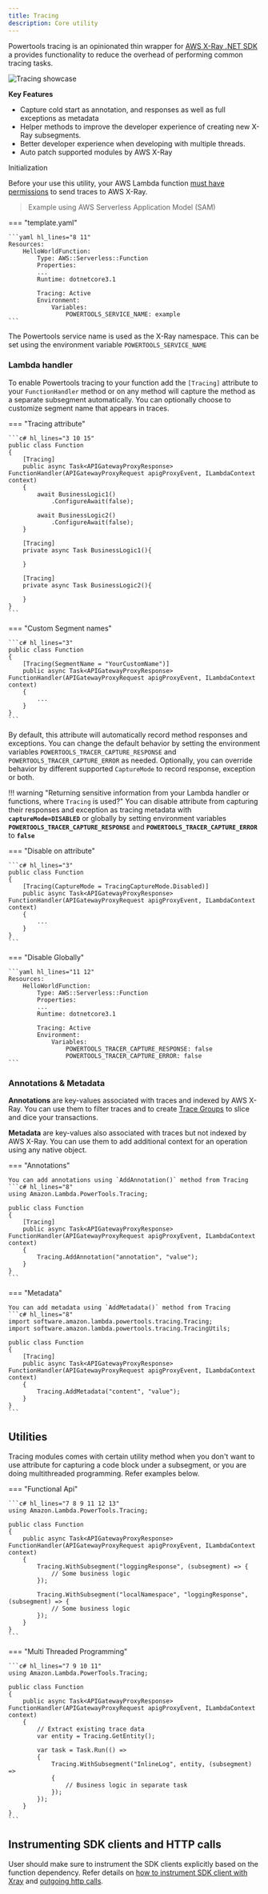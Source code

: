 ```yaml
---
title: Tracing
description: Core utility
---
```


Powertools tracing is an opinionated thin wrapper for [AWS X-Ray .NET SDK](https://github.com/aws/aws-xray-sdk-dotnet/)
a provides functionality to reduce the overhead of performing common tracing tasks.

![Tracing showcase](../media/tracer_utility_showcase.png)

 **Key Features**

 * Capture cold start as annotation, and responses as well as full exceptions as metadata
 * Helper methods to improve the developer experience of creating new X-Ray subsegments.
 * Better developer experience when developing with multiple threads.
 * Auto patch supported modules by AWS X-Ray

Initialization

Before your use this utility, your AWS Lambda function [must have permissions](https://docs.aws.amazon.com/lambda/latest/dg/services-xray.html#services-xray-permissions) to send traces to AWS X-Ray.

> Example using AWS Serverless Application Model (SAM)

=== "template.yaml"

    ```yaml hl_lines="8 11"
    Resources:
        HelloWorldFunction:
            Type: AWS::Serverless::Function
            Properties:
            ...
            Runtime: dotnetcore3.1
    
            Tracing: Active
            Environment:
                Variables:
                    POWERTOOLS_SERVICE_NAME: example
    ```

The Powertools service name is used as the X-Ray namespace. This can be set using the environment variable
`POWERTOOLS_SERVICE_NAME`

### Lambda handler

To enable Powertools tracing to your function add the `[Tracing]` attribute to your `FunctionHandler` method or on
any method will capture the method as a separate subsegment automatically. You can optionally choose to customize 
segment name that appears in traces.

=== "Tracing attribute"

    ```c# hl_lines="3 10 15"
    public class Function
    {
        [Tracing]
        public async Task<APIGatewayProxyResponse> FunctionHandler(APIGatewayProxyRequest apigProxyEvent, ILambdaContext context)
        {
            await BusinessLogic1()
                .ConfigureAwait(false);
    
            await BusinessLogic2()
                .ConfigureAwait(false);
        }
        
        [Tracing]
        private async Task BusinessLogic1(){
    
        }
    
        [Tracing]
        private async Task BusinessLogic2(){
    
        }
    }
    ```

=== "Custom Segment names"

    ```c# hl_lines="3"
   	public class Function
    {
        [Tracing(SegmentName = "YourCustomName")]
        public async Task<APIGatewayProxyResponse> FunctionHandler(APIGatewayProxyRequest apigProxyEvent, ILambdaContext context)
        {
            ...
        }
    }
    ```

By default, this attribute will automatically record method responses and exceptions. You can change the default behavior by setting
the environment variables `POWERTOOLS_TRACER_CAPTURE_RESPONSE` and `POWERTOOLS_TRACER_CAPTURE_ERROR` as needed. Optionally, you can override behavior by
different supported `CaptureMode` to record response, exception or both.

!!! warning "Returning sensitive information from your Lambda handler or functions, where `Tracing` is used?"
    You can disable attribute from capturing their responses and exception as tracing metadata with **`captureMode=DISABLED`**
    or globally by setting environment variables **`POWERTOOLS_TRACER_CAPTURE_RESPONSE`** and **`POWERTOOLS_TRACER_CAPTURE_ERROR`** to **`false`**

=== "Disable on attribute"

    ```c# hl_lines="3"
    public class Function
    {
        [Tracing(CaptureMode = TracingCaptureMode.Disabled)]
        public async Task<APIGatewayProxyResponse> FunctionHandler(APIGatewayProxyRequest apigProxyEvent, ILambdaContext context)
        {
            ...
        }
    }
    ```

=== "Disable Globally"

    ```yaml hl_lines="11 12"
    Resources:
        HelloWorldFunction:
            Type: AWS::Serverless::Function
            Properties:
            ...
            Runtime: dotnetcore3.1
    
            Tracing: Active
            Environment:
                Variables:
                    POWERTOOLS_TRACER_CAPTURE_RESPONSE: false
                    POWERTOOLS_TRACER_CAPTURE_ERROR: false
    ```

### Annotations & Metadata

**Annotations** are key-values associated with traces and indexed by AWS X-Ray. You can use them to filter traces and to
create [Trace Groups](https://aws.amazon.com/about-aws/whats-new/2018/11/aws-xray-adds-the-ability-to-group-traces/) to slice and dice your transactions.

**Metadata** are key-values also associated with traces but not indexed by AWS X-Ray. You can use them to add additional 
context for an operation using any native object.

=== "Annotations"

    You can add annotations using `AddAnnotation()` method from Tracing
    ```c# hl_lines="8"
    using Amazon.Lambda.PowerTools.Tracing;

    public class Function
    {
        [Tracing]
        public async Task<APIGatewayProxyResponse> FunctionHandler(APIGatewayProxyRequest apigProxyEvent, ILambdaContext context)
        {
            Tracing.AddAnnotation("annotation", "value");
        }
    }
    ```

=== "Metadata"

    You can add metadata using `AddMetadata()` method from Tracing
    ```c# hl_lines="8"
    import software.amazon.lambda.powertools.tracing.Tracing;
    import software.amazon.lambda.powertools.tracing.TracingUtils;

    public class Function
    {
        [Tracing]
        public async Task<APIGatewayProxyResponse> FunctionHandler(APIGatewayProxyRequest apigProxyEvent, ILambdaContext context)
        {
            Tracing.AddMetadata("content", "value");
        }
    }
    ```

## Utilities

Tracing modules comes with certain utility method when you don't want to use attribute for capturing a code block
under a subsegment, or you are doing multithreaded programming. Refer examples below.

=== "Functional Api"

    ```c# hl_lines="7 8 9 11 12 13"
    using Amazon.Lambda.PowerTools.Tracing;
    
    public class Function
    {
        public async Task<APIGatewayProxyResponse> FunctionHandler(APIGatewayProxyRequest apigProxyEvent, ILambdaContext context)
        {
            Tracing.WithSubsegment("loggingResponse", (subsegment) => {
                // Some business logic
            });
    
            Tracing.WithSubsegment("localNamespace", "loggingResponse", (subsegment) => {
                // Some business logic
            });
        }
    }
    ```

=== "Multi Threaded Programming"

    ```c# hl_lines="7 9 10 11"
    using Amazon.Lambda.PowerTools.Tracing;

    public class Function
    {
        public async Task<APIGatewayProxyResponse> FunctionHandler(APIGatewayProxyRequest apigProxyEvent, ILambdaContext context)
        {
            // Extract existing trace data
            var entity = Tracing.GetEntity();
            
            var task = Task.Run(() =>
            {
                Tracing.WithSubsegment("InlineLog", entity, (subsegment) =>
                {
                    // Business logic in separate task
                });
            });
        }
    }
    ```

## Instrumenting SDK clients and HTTP calls

User should make sure to instrument the SDK clients explicitly based on the function dependency. Refer details on
[how to instrument SDK client with Xray](https://docs.aws.amazon.com/xray/latest/devguide/xray-sdk-dotnet-sdkclients.html) and [outgoing http calls](https://docs.aws.amazon.com/xray/latest/devguide/xray-sdk-dotnet-httpclients.html).
